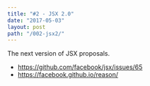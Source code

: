 ```yaml
---
title: "#2 - JSX 2.0"
date: "2017-05-03"
layout: post
path: "/002-jsx2/"
---
```



The next version of JSX proposals.
- https://github.com/facebook/jsx/issues/65
- https://facebook.github.io/reason/


